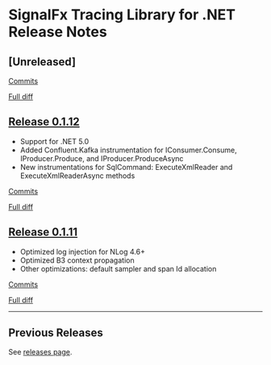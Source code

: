 # SignalFx Tracing Library for .NET Release Notes

## [Unreleased]

[Commits](https://github.com/signalfx/signalfx-dotnet-tracing/v0.1.12...HEAD)

[Full diff](https://github.com/signalfx/signalfx-dotnet-tracing/v0.1.12..HEAD)

## [Release 0.1.12](https://github.com/signalfx/signalfx-dotnet-tracing/releases/tag/v0.1.12)

- Support for .NET 5.0
- Added Confluent.Kafka instrumentation for IConsumer.Consume, IProducer.Produce, and IProducer.ProduceAsync
- New instrumentations for SqlCommand: ExecuteXmlReader and ExecuteXmlReaderAsync methods

[Commits](https://github.com/signalfx/signalfx-dotnet-tracing/v0.1.11...v0.1.12)

[Full diff](https://github.com/signalfx/signalfx-dotnet-tracing/v0.1.11..v0.1.12)

## [Release 0.1.11](https://github.com/signalfx/signalfx-dotnet-tracing/releases/tag/v0.1.11)

- Optimized log injection for NLog 4.6+
- Optimized B3 context propagation
- Other optimizations: default sampler and span Id allocation

[Commits](https://github.com/signalfx/signalfx-dotnet-tracing/v0.1.10...v0.1.11)

[Full diff](https://github.com/signalfx/signalfx-dotnet-tracing/v0.1.10..v0.1.11)

---

## Previous Releases

See [releases page](https://github.com/signalfx/signalfx-dotnet-tracing/releases).